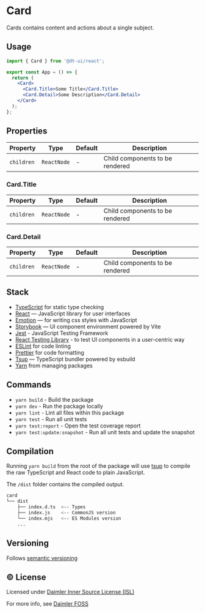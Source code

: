# Card

Cards contains content and actions about a single subject.

## Usage

```jsx
import { Card } from '@dt-ui/react';

export const App = () => {
  return (
    <Card>
      <Card.Title>Some Title</Card.Title>
      <Card.Detail>Some Description</Card.Detail>
    </Card>
  );
};
```

## Properties

| Property   | Type        | Default | Description                     |
| ---------- | ----------- | ------- | ------------------------------- |
| `children` | `ReactNode` | -       | Child components to be rendered |

### Card.Title

| Property   | Type        | Default | Description                     |
| ---------- | ----------- | ------- | ------------------------------- |
| `children` | `ReactNode` | -       | Child components to be rendered |

### Card.Detail

| Property   | Type        | Default | Description                     |
| ---------- | ----------- | ------- | ------------------------------- |
| `children` | `ReactNode` | -       | Child components to be rendered |

## Stack

- [TypeScript](https://www.typescriptlang.org/) for static type checking
- [React](https://reactjs.org/) — JavaScript library for user interfaces
- [Emotion](https://emotion.sh/docs/introduction) — for writing css styles with JavaScript
- [Storybook](https://storybook.js.org/) — UI component environment powered by Vite
- [Jest](https://jestjs.io/) - JavaScript Testing Framework
- [React Testing Library](https://testing-library.com/) - to test UI components in a user-centric way
- [ESLint](https://eslint.org/) for code linting
- [Prettier](https://prettier.io) for code formatting
- [Tsup](https://github.com/egoist/tsup) — TypeScript bundler powered by esbuild
- [Yarn](https://yarnpkg.com/) from managing packages

## Commands

- `yarn build` - Build the package
- `yarn dev` - Run the package locally
- `yarn lint` - Lint all files within this package
- `yarn test` - Run all unit tests
- `yarn test:report` - Open the test coverage report
- `yarn test:update:snapshot` - Run all unit tests and update the snapshot

## Compilation

Running `yarn build` from the root of the package will use [tsup](https://tsup.egoist.dev/) to compile the raw TypeScript and React code to plain JavaScript.

The `/dist` folder contains the compiled output.

```bash
card
└── dist
    ├── index.d.ts  <-- Types
    ├── index.js    <-- CommonJS version
    └── index.mjs   <-- ES Modules version
    ...
```

## Versioning

Follows [semantic versioning](https://semver.org/)

## &copy; License

Licensed under [Daimler Inner Source License (ISL)](LICENSE.md)

For more info, see [Daimler FOSS](https://git.t3.daimlertruck.com/tbf/daimler-inner-source-license)
